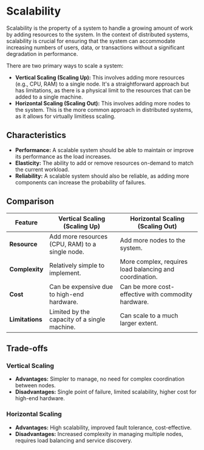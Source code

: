 # Scalability



Scalability is the property of a system to handle a growing amount of work by adding resources to the system. In the context of distributed systems, scalability is crucial for ensuring that the system can accommodate increasing numbers of users, data, or transactions without a significant degradation in performance.

There are two primary ways to scale a system:

*   **Vertical Scaling (Scaling Up):** This involves adding more resources (e.g., CPU, RAM) to a single node. It's a straightforward approach but has limitations, as there is a physical limit to the resources that can be added to a single machine.
*   **Horizontal Scaling (Scaling Out):** This involves adding more nodes to the system. This is the more common approach in distributed systems, as it allows for virtually limitless scaling.

## Characteristics

-   **Performance:** A scalable system should be able to maintain or improve its performance as the load increases.
-   **Elasticity:** The ability to add or remove resources on-demand to match the current workload.
-   **Reliability:** A scalable system should also be reliable, as adding more components can increase the probability of failures.

## Comparison

| Feature            | Vertical Scaling (Scaling Up)          | Horizontal Scaling (Scaling Out)       |
| ------------------ | -------------------------------------- | -------------------------------------- |
| **Resource**       | Add more resources (CPU, RAM) to a single node. | Add more nodes to the system.          |
| **Complexity**     | Relatively simple to implement.        | More complex, requires load balancing and coordination. |
| **Cost**           | Can be expensive due to high-end hardware. | Can be more cost-effective with commodity hardware. |
| **Limitations**    | Limited by the capacity of a single machine. | Can scale to a much larger extent.     |

## Trade-offs

### Vertical Scaling

*   **Advantages:** Simpler to manage, no need for complex coordination between nodes.
*   **Disadvantages:** Single point of failure, limited scalability, higher cost for high-end hardware.

### Horizontal Scaling

*   **Advantages:** High scalability, improved fault tolerance, cost-effective.
*   **Disadvantages:** Increased complexity in managing multiple nodes, requires load balancing and service discovery.

